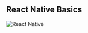 ## React Native Basics

![React Native](https://img.shields.io/badge/React_Native-20232A?style=for-the-badge&logo=react&logoColor=61DAFB)
